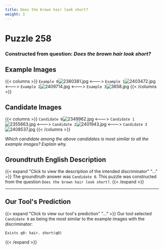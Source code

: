 ```yaml
---
title: Does the brown hair look short?
weight: 3
---
```


# Puzzle 258
### Constructed from question: _Does the brown hair look short?_


## Example Images
{{< columns >}}
`Example 0`![2380381.jpg](/gqa_images/2380381.jpg)
<--->
`Example 1`![2403472.jpg](/gqa_images/2403472.jpg)
<--->
`Example 2`![2409714.jpg](/gqa_images/2409714.jpg)
<--->
`Example 3`![3658.jpg](/gqa_images/3658.jpg)
{{< /columns >}}

## Candidate Images
{{< columns >}}
`Candidate 0`![2349962.jpg](/gqa_images/2349962.jpg)
<--->
`Candidate 1`![2355663.jpg](/gqa_images/2355663.jpg)
<--->
`Candidate 2`![2401943.jpg](/gqa_images/2401943.jpg)
<--->
`Candidate 3`![2408537.jpg](/gqa_images/2408537.jpg)
{{< /columns >}}

*Which candidate among the above candidates is most similar to all the example images? Explain why.*

## Groundtruth English Description

{{< expand "Click to view the description of the intended discriminator" "..." >}}
The groundtruth answer was `Candidate 0`. This puzzle was constructed from the question `Does the brown hair look short?`.
{{< /expand >}}

---

## Our Tool's Prediction

{{< expand "Click to view our tool's prediction" "..." >}}
Our tool selected `Candidate 0` as being the most similar to the example images with the discriminator:
```plaintext
Exists q0: hair. short(q0)
```
{{< /expand >}}
